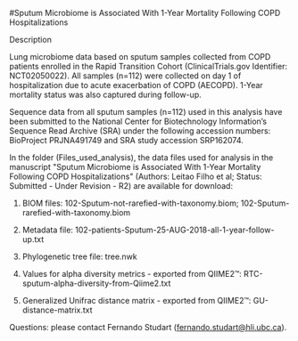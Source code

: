 #Sputum Microbiome is Associated With 1-Year Mortality Following COPD Hospitalizations

Description

Lung microbiome data based on sputum samples collected from COPD patients enrolled in the Rapid Transition Cohort (ClinicalTrials.gov Identifier: NCT02050022). All samples (n=112) were collected on day 1 of hospitalization due to acute exacerbation of COPD (AECOPD). 1-Year mortality status was also captured during follow-up. 

Sequence data from all sputum samples (n=112) used in this analysis have been submitted to the National Center for Biotechnology Information’s Sequence Read Archive (SRA) under the following accession numbers: BioProject PRJNA491749 and SRA study accession SRP162074. 

In the folder (Files_used_analysis), the data files used for analysis in the manuscript "Sputum Microbiome is Associated With 1-Year Mortality Following COPD Hospitalizations" (Authors: Leitao Filho et al; Status: Submitted - Under Revision - R2) are available for download:

1) BIOM files: 102-Sputum-not-rarefied-with-taxonomy.biom; 102-Sputum-rarefied-with-taxonomy.biom	

2) Metadata file: 102-patients-Sputum-25-AUG-2018-all-1-year-follow-up.txt	

3) Phylogenetic tree file: tree.nwk

4) Values for alpha diversity metrics - exported from QIIME2™: RTC-sputum-alpha-diversity-from-Qiime2.txt

5) Generalized Unifrac distance matrix - exported from QIIME2™: GU-distance-matrix.txt	

Questions: please contact Fernando Studart (fernando.studart@hli.ubc.ca).

